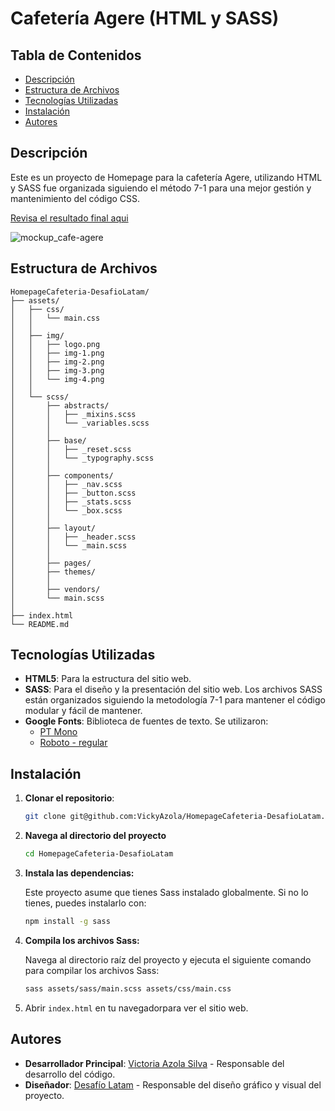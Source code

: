 # Cafetería Agere (HTML y SASS)

## Tabla de Contenidos

- [Descripción](#descripción)
- [Estructura de Archivos](#estructura-de-archivos)
- [Tecnologías Utilizadas](#tecnologías-utilizadas)
- [Instalación](#instalación)
- [Autores](#autores)

## Descripción

Este es un proyecto de Homepage para la cafetería Agere, utilizando HTML y SASS fue organizada siguiendo el método 7-1 para una mejor gestión y mantenimiento del código CSS.

[Revisa el resultado final aqui](https://vickyazola.github.io/HomepageCafeteria-DesafioLatam/)

![mockup_cafe-agere](https://github.com/VickyAzola/HomepageCafeteria-DesafioLatam/assets/116470398/6dbfac42-3944-4a4e-ba24-54133602e47b)


## Estructura de Archivos

```plaintext
HomepageCafeteria-DesafioLatam/
├── assets/
│   ├── css/
│   │   └── main.css
│   │
│   ├── img/
│   │   ├── logo.png
│   │   ├── img-1.png
│   │   ├── img-2.png
│   │   ├── img-3.png
│   │   └── img-4.png
│   │    
│   └── scss/
│       ├── abstracts/
│       │   ├── _mixins.scss
│       │   └── _variables.scss
│       │ 
│       ├── base/
│       │   ├── _reset.scss
│       │   └── _typography.scss
│       │ 
│       ├── components/
│       │   ├── _nav.scss
│       │   ├── _button.scss
│       │   ├── _stats.scss
│       │   └── _box.scss
│       │ 
│       ├── layout/
│       │   ├── _header.scss
│       │   └── _main.scss
│       │ 
│       ├── pages/
│       ├── themes/
│       │ 
│       ├── vendors/
│       └── main.scss
│
├── index.html
└── README.md
```

## Tecnologías Utilizadas

- **HTML5**: Para la estructura del sitio web.
- **SASS**: Para el diseño y la presentación del sitio web. Los archivos SASS están organizados siguiendo la metodología 7-1 para mantener el código modular y fácil de mantener.
- **Google Fonts**: Biblioteca de fuentes de texto. Se utilizaron:
  - [PT Mono](https://fonts.google.com/specimen/PT+Mono?query=pt+mono)
  - [Roboto - regular](https://fonts.google.com/specimen/Roboto?query=roboto)

## Instalación

1. **Clonar el repositorio**:
   
    ```bash
    git clone git@github.com:VickyAzola/HomepageCafeteria-DesafioLatam.git
    ```
    
2. **Navega al directorio del proyecto**
   
    ```bash
    cd HomepageCafeteria-DesafioLatam
    ```
    
3. **Instala las dependencias:**

    Este proyecto asume que tienes Sass instalado globalmente. Si no lo tienes, puedes instalarlo con:

    ```bash
    npm install -g sass
    ```

4. **Compila los archivos Sass:**

    Navega al directorio raíz del proyecto y ejecuta el siguiente comando para compilar los archivos Sass:

    ```bash
    sass assets/sass/main.scss assets/css/main.css
   
6. Abrir `index.html` en tu navegadorpara ver el sitio web.

## Autores

- **Desarrollador Principal**: [Victoria Azola Silva](https://github.com/VickyAzola) - Responsable del desarrollo del código.
- **Diseñador**: [Desafío Latam](https://desafiolatam.com/admision/?utm_term=desafio%20latam&utm_campaign=Brand&utm_source=adwords&utm_medium=ppc&hsa_acc=1239562006&hsa_cam=16998643182&hsa_grp=136655824715&hsa_ad=596057942540&hsa_src=g&hsa_tgt=kwd-340546658839&hsa_kw=desafio%20latam&hsa_mt=b&hsa_net=adwords&hsa_ver=3&gad_source=1&gclid=CjwKCAjwvvmzBhA2EiwAtHVrbzEJGJPqUuTuFDuNIFtSh4eKqGXcLXmCO9u12vwlU553fGXV93Q5zxoCGmEQAvD_BwE) - Responsable del diseño gráfico y visual del proyecto.
